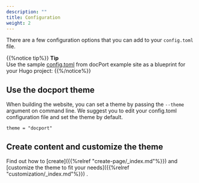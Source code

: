 ```yaml
---
description: ""
title: Configuration
weight: 2
---
```



There are a few configuration options that you can add to your `config.toml` file.

{{%notice tip%}}
**Tip**
\
Use the sample [config.toml](https://github.com/vjeantet/hugo-theme-docport/blob/master/exampleSite/config-template.toml) from docPort example site as a blueprint for your Hugo project:
{{%/notice%}}

## Use the docport theme
When building the website, you can set a theme by passing the `--theme` argument on command line. 
We suggest you to edit your config.toml configuration file and set the theme by default. 
```
theme = "docport"
```

## Create content and customize the theme

Find out how to [create]({{%relref "create-page/_index.md"%}}) and [customize the theme to fit your needs]({{%relref "customization/_index.md"%}}) .
